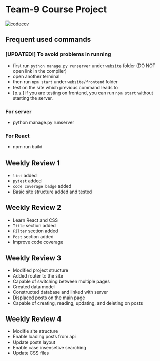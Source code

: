 # Team-9 Course Project

[![codecov](https://codecov.io/gh/CS222-UIUC/course-project-team-9/branch/main/graph/badge.svg?token=560kNMSO7H)](https://codecov.io/gh/CS222-UIUC/course-project-team-9)

## Frequent used commands
### [UPDATED!] To avoid problems in running
- first run `python manage.py runserver` under `website` folder (DO NOT open link in the compiler)
- open another terminal
- then run `npm start` under `website/frontend` folder
- test on the site which previous command leads to
- [p.s.] if you are testing on frontend, you can run `npm start` without starting the server.
### For server
- python manage.py runserver
### For React
- npm run build

## Weekly Review 1
- `lint` added
- `pytest` added
- `code coverage badge` added
- Basic site structure added and tested

## Weekly Review 2
- Learn React and CSS
- `Title` section added
- `Filter` section added
- `Post` section added
- Improve code coverage

## Weekly Review 3
- Modified project structure
- Added router to the site
- Capable of switching between multiple pages
- Created data model
- Constructed database and linked with server
- Displaced posts on the main page
- Capable of creating, reading, updating, and deleting on posts

## Weekly Review 4
- Modifie site structure
- Enable loading posts from api
- Update posts layout 
- Enable case insensetive searching
- Update CSS files
